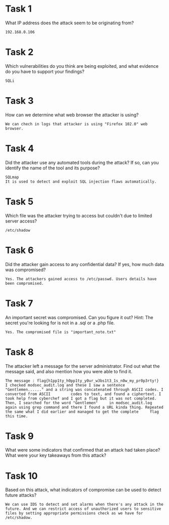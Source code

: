 # Task 1
What IP address does the attack seem to be originating from?

    192.168.0.106

# Task 2
Which vulnerabilities do you think are being exploited, and what evidence do you have to support your findings?
    
    SQLi

# Task 3
How can we determine what web browser the attacker is using?

    We can chech in logs that attacker is using "Firefox 102.0" web browser.
    
# Task 4
Did the attacker use any automated tools during the attack? If so, can you identify the name of the tool and its purpose?
    
    SQLmap
    It is used to detect and exploit SQL injection flaws automatically.
    
# Task 5
Which file was the attacker trying to access but couldn't due to limited server access?
    
    /etc/shadow

# Task 6
Did the attacker gain access to any confidential data? If yes, how much data was compromised?

    Yes. The attackers gained access to /etc/passwd. Users details have been compromised.
    
# Task 7
An important secret was compromised. Can you figure it out? Hint: The secret you're looking for is not in a .sql or a .php file.

    Yes. The compromised file is "important_note.txt"

# Task 8
The attacker left a message for the server administrator. Find out what the message said, and also mention how you were able to find it.

    The message : flag{h1pp1ty_h0pp1ty_y0ur_w3bs1t3_1s_n0w_my_pr0p3rty!}
    I checked modsec_audit.log and these I saw a sentence "Gentlemen......" and a string was concatenated through ASCII codes. I converted from ASCII         codes to text, and found a ciphertext. I took help from cyberchef and I got a flag but it was not completed. Then, I searched for the word "Gentlemen"     in modsec_audit.log again using grep command and there I found a URL kinda thing. Repeated the same what I did earlier and managed to get the complete     flag this time.

# Task 9
What were some indicators that confirmed that an attack had taken place? What were your key takeaways from this attack?

# Task 10
Based on this attack, what indicators of compromise can be used to detect future attacks?
    
    We can use IDS to detect and set alarms when there's any attack in the future. And we can restrict access of unauthorized users to sensitive files by setting appropriate permissions check as we have for /etc/shadow.
